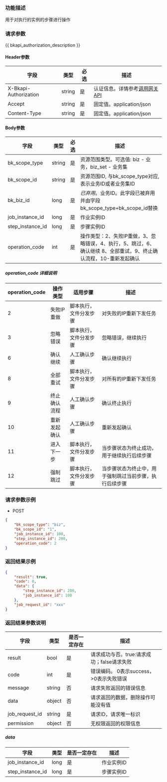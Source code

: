 ### 功能描述

用于对执行的实例的步骤进行操作

### 请求参数

{{ bkapi_authorization_description }}

#### Header参数

| 字段                    | 类型     | 必选  | 描述                                                                                                                               |
|-----------------------|--------|-----|----------------------------------------------------------------------------------------------------------------------------------|
| X-Bkapi-Authorization | string | 是   | 认证信息。详情参考[调用网关 API](https://github.com/TencentBlueKing/BKDocs/blob/master/ZH/7.0/APIGateway/apigateway/use-api/use-apigw-api.md) |
| Accept                | string | 是   | 固定值。application/json                                                                                                             |
| Content-Type          | string | 是   | 固定值。application/json                                                                                                             |

#### Body参数

| 字段               | 类型     | 必选  | 描述                                                              |
|------------------|--------|-----|-----------------------------------------------------------------|
| bk_scope_type    | string | 是   | 资源范围类型。可选值: biz - 业务，biz_set - 业务集                              |
| bk_scope_id      | string | 是   | 资源范围ID, 与bk_scope_type对应, 表示业务ID或者业务集ID                         |
| bk_biz_id        | long   | 是   | *已弃用*。业务ID。此字段已被弃用并由字段bk_scope_type+bk_scope_id替换               |
| job_instance_id  | long   | 是   | 作业实例ID                                                          |
| step_instance_id | long   | 是   | 步骤实例ID                                                          |
| operation_code   | int    | 是   | 操作类型：2、失败IP重做，3、忽略错误，4、执行，5、跳过，6、确认继续 8、全部重试，9、终止确认流程，10-重新发起确认 |

##### operation_code 详细说明

| operation_code | 操作类型   | 适用步骤        | 描述                          |
|----------------|--------|-------------|-----------------------------|
| 2              | 失败IP重做 | 脚本执行，文件分发步骤 | 对失败的IP重新下发任务                |
| 3              | 忽略错误   | 脚本执行，文件分发步骤 | 忽略错误，继续执行                   |
| 6              | 确认继续   | 人工确认步骤      | 确认继续执行                      |
| 8              | 全部重试   | 脚本执行，文件分发步骤 | 对所有的IP重新下发任务                |
| 9              | 终止确认流程 | 人工确认步骤      | 确认终止执行                      |
| 10             | 重新发起确认 | 人工确认步骤      | 重新发起确认                      |
| 11             | 进入下一步  | 脚本执行，文件分发步骤 | 当步骤状态为终止成功，用于继续执行后续步骤       |
| 12             | 强制跳过   | 脚本执行，文件分发步骤 | 当步骤状态为终止中，用于强制跳过当前步骤，执行后续步骤 |

### 请求参数示例

- POST

```json
{
    "bk_scope_type": "biz",
    "bk_scope_id": "1",
    "job_instance_id": 100,
    "step_instance_id": 200,
    "operation_code": 2
}
```

### 返回结果示例

```json
{
    "result": true,
    "code": 0,
    "data": {
        "step_instance_id": 200,
        "job_instance_id": 100
    },
    "job_request_id": "xxx"
}
```

### 返回结果参数说明

| 字段             | 类型     | 是否一定存在 | 描述                         |
|----------------|--------|--------|----------------------------|
| result         | bool   | 是      | 请求成功与否。true:请求成功；false请求失败 |
| code           | int    | 是      | 错误编码。 0表示success，>0表示失败错误  |
| message        | string | 否      | 请求失败返回的错误信息                |
| data           | object | 否      | 请求返回的数据，删除操作可能没有值          |
| job_request_id | string | 是      | 请求ID，请求唯一标识                |
| permission     | object | 否      | 无权限返回的权限信息                 |

##### data

| 字段               | 类型   | 是否一定存在 | 描述     |
|------------------|------|--------|--------|
| job_instance_id  | long | 是      | 作业实例ID |
| step_instance_id | long | 是      | 步骤实例ID |
